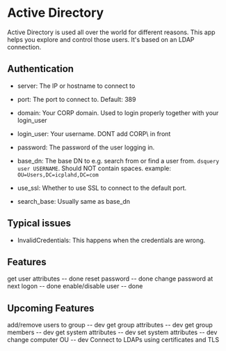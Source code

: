 # Active Directory 
Active Directory is used all over the world for different reasons. This app helps you explore and control those users. It's based on an LDAP connection.

## Authentication
* server: The IP or hostname to connect to 
* port: The port to connect to. Default: 389
* domain: Your CORP domain. Used to login properly together with your login_user
* login_user: Your username. DONT add CORP\\ in front
* password: The password of the user logging in.
* base_dn: The base DN to e.g. search from or find a user from. `dsquery user USERNAME`. Should NOT contain spaces. example: `OU=Users,DC=icplahd,DC=com`
* use_ssl: Whether to use SSL to connect to the default port.

* search_base: Usually same as base_dn

## Typical issues
- InvalidCredentials: This happens when the credentials are wrong. 

## Features
get user attributes -- done
reset password -- done
change password at next logon -- done
enable/disable user -- done


## Upcoming Features
add/remove users to group -- dev
get group attributes -- dev
get group members -- dev
get system attributes -- dev
set system attributes -- dev
change computer OU -- dev
Connect to LDAPs using certificates and TLS
